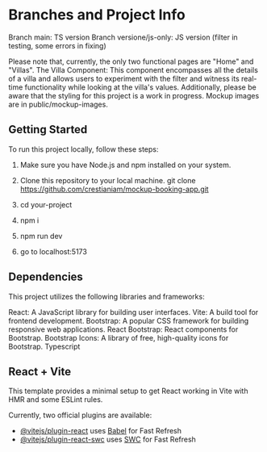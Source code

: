 # Branches and Project Info

Branch main: TS version
Branch versione/js-only: JS version (filter in testing, some errors in fixing)

Please note that, currently, the only two functional pages are "Home" and "Villas".
The Villa Component: This component encompasses all the details of a villa and allows users to experiment with the filter and witness its real-time functionality while looking at the villa's values.
Additionally, please be aware that the styling for this project is a work in progress.
Mockup images are in public/mockup-images.

## Getting Started

To run this project locally, follow these steps:

1. Make sure you have Node.js and npm installed on your system.

2. Clone this repository to your local machine.
git clone https://github.com/crestianiam/mockup-booking-app.git

3. cd your-project

4. npm i

5. npm run dev

6. go to localhost:5173

## Dependencies

This project utilizes the following libraries and frameworks:

React: A JavaScript library for building user interfaces.
Vite: A build tool for frontend development.
Bootstrap: A popular CSS framework for building responsive web applications.
React Bootstrap: React components for Bootstrap.
Bootstrap Icons: A library of free, high-quality icons for Bootstrap.
Typescript

## React + Vite

This template provides a minimal setup to get React working in Vite with HMR and some ESLint rules.

Currently, two official plugins are available:

- [@vitejs/plugin-react](https://github.com/vitejs/vite-plugin-react/blob/main/packages/plugin-react/README.md) uses [Babel](https://babeljs.io/) for Fast Refresh
- [@vitejs/plugin-react-swc](https://github.com/vitejs/vite-plugin-react-swc) uses [SWC](https://swc.rs/) for Fast Refresh